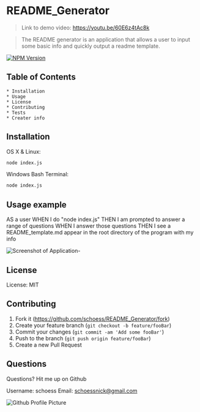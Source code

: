 # README_Generator

  >Link to demo video: https://youtu.be/60E6z4tAc8k

  > The README generator is an application that allows a user to input some basic info and quickly output a readme template.
  
  [![NPM Version][npm-image]][npm-url]
  ## Table of Contents
    * Installation
    * Usage
    * License
    * Contributing
    * Tests
    * Creater info
  
  ## Installation
  
  OS X & Linux:
  
  ```sh
  node index.js
  ```
  
  Windows Bash Terminal:
  
  ```sh
  node index.js
  ```
  
  ## Usage example
  
  AS a user
  WHEN I do "node index.js"
  THEN I am prompted to answer a range of questions
  WHEN I answer those questions
  THEN I see a README_template.md appear in the root directory of the program with my info
  
  ![Screenshot of Application](https://user-images.githubusercontent.com/60049799/83175169-1cd49100-a0e1-11ea-84dc-c32213649dc6.png "Screenshot")-
  
  ## License
  
  License: MIT
  
  ## Contributing
  
  1. Fork it (<https://github.com/schoess/README_Generator/fork>)
  2. Create your feature branch (`git checkout -b feature/fooBar`)
  3. Commit your changes (`git commit -am 'Add some fooBar'`)
  4. Push to the branch (`git push origin feature/fooBar`)
  5. Create a new Pull Request
  
  ## Questions
  
  Questions? Hit me up on Github
  
  Username: schoess
  Email: schoessnick@gmail.com
  
  ![Github Profile Picture](https://user-images.githubusercontent.com/60049799/83175141-10503880-a0e1-11ea-8b5f-be8e100ec0c1.jpg "Profile Picture")
  
  <!-- Markdown link & img dfn's -->
  [npm-image]: https://img.shields.io/npm/v/datadog-metrics.svg?style=flat-square
  [npm-url]: https://npmjs.org/package/datadog-metrics
  [npm-downloads]: https://img.shields.io/npm/dm/datadog-metrics.svg?style=flat-square
  [travis-image]: https://img.shields.io/travis/dbader/node-datadog-metrics/master.svg?style=flat-square
  [travis-url]: https://travis-ci.org/dbader/node-datadog-metrics
